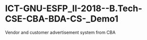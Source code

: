 # ICT-GNU-ESFP_II-2018--B.Tech-CSE-CBA-BDA-CS-_Demo1
Vendor and customer advertisement system from CBA 
